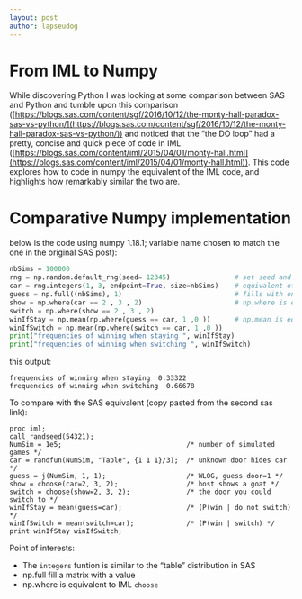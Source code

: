 ```yaml
---
layout: post
author: lapseudog
---
```


# From IML to Numpy
While discovering Python I was looking at some comparison between SAS and Python and tumble upon this comparison ([https://blogs.sas.com/content/sgf/2016/10/12/the-monty-hall-paradox-sas-vs-python/](https://blogs.sas.com/content/sgf/2016/10/12/the-monty-hall-paradox-sas-vs-python/)) and noticed that the “the DO loop” had a pretty, concise and quick piece of code in IML ([https://blogs.sas.com/content/iml/2015/04/01/monty-hall.html](https://blogs.sas.com/content/iml/2015/04/01/monty-hall.html)). This code explores how to code in numpy the equivalent of the IML code, and highlights how remarkably similar the two are.

# Comparative Numpy implementation
below is the code using numpy 1.18.1; variable name chosen to match the one in the original SAS post):

```python
nbSims = 100000
rng = np.random.default_rng(seed= 12345)                # set seed and initialise
car = rng.integers(1, 3, endpoint=True, size=nbSims)    # equivalent of the table distribution
guess = np.full((nbSims), 1)                            # fills with ones
show = np.where(car == 2 , 3 , 2)                       # np.where is equivalent of the choose method
switch = np.where(show == 2 , 3 , 2)
winIfStay = np.mean(np.where(guess == car, 1 ,0 ))      # np.mean is equivalent to the IML mean
winIfSwitch = np.mean(np.where(switch == car, 1 ,0 ))
print("frequencies of winning when staying ", winIfStay)
print("frequencies of winning when switching ", winIfSwitch)
```

this output:
```
frequencies of winning when staying  0.33322
frequencies of winning when switching  0.66678
```


To compare with the SAS equivalent (copy pasted from the second sas link):

```sas
proc iml;
call randseed(54321);
NumSim = 1e5;                               /* number of simulated games */
car = randfun(NumSim, "Table", {1 1 1}/3);  /* unknown door hides car */
guess = j(NumSim, 1, 1);                    /* WLOG, guess door=1 */
show = choose(car=2, 3, 2);                 /* host shows a goat */
switch = choose(show=2, 3, 2);              /* the door you could switch to */
winIfStay = mean(guess=car);                /* (P(win | do not switch) */
winIfSwitch = mean(switch=car);             /* (P(win | switch) */
print winIfStay winIfSwitch;
```

Point of interests:

*   The `integers` funtion is similar to the “table” distribution in SAS
*   np.full fill a matrix with a value
*   np.where is equivalent to IML `choose`
